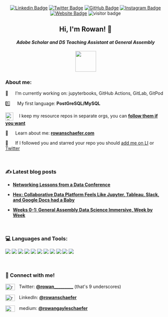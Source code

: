 <div alighn=top>
  
<div align=center>

[![Linkedin Badge](https://img.shields.io/badge/-LinkedIn-0e76a8?style=flat-square&logo=Linkedin&logoColor=white)](https://linkedin.com/in/rowanschaefer)
[![Twitter Badge](https://img.shields.io/badge/-Twitter-00acee?style=flat-square&logo=Twitter&logoColor=white)](https://twitter.com/rowan_________)
[![GitHub Badge](https://img.shields.io/badge/-GitHub-222222?style=flat-square&logo=Github&logoColor=white)](https://www.github.com/rowangayleschaefer)
[![Instagram Badge](https://img.shields.io/badge/-Medium-e4405f?style=flat-square&logo=Mediumm&logoColor=white)](https://medium.com/@rowangayleschaefer)
[![Website Badge](https://img.shields.io/badge/Website-3b5998?style=flat-square&logo=google-chrome&logoColor=white)](https://www.rowanschaefer.cargo.site)
![visitor badge](https://visitor-badge.glitch.me/badge?page_id=rowangayleschaefer.rowangayleschaefer) 
  
<h2>Hi, I'm Rowan! 👋</h2>
<h4><i>Adobe Scholar and DS Teaching Assistant at General Assembly</i></h3>
<img src="https://github.com/rowangayleschaefer/rowangayleschaefer/blob/main/imgs/Screenshot%202022-06-12%20at%208.45.45%20PM.png?raw=true" height=65><br />



  </div>

<p>

<h3>About me:</h3>


🌱   I’m currently working on: jupyterbooks, GitHub Actions, GitLab, GitPod



1️⃣   My first language: **PostGreSQL/MySQL**
  
<a href="https://github.com/refs-and-resources" target="blank"><img align="center" src="https://github.com/rowangayleschaefer/rowangayleschaefer/blob/main/imgs/Screenshot%202022-06-18%20at%2011.31.38%20PM.png?raw=true" alt="@rowangayleschaefer" height="25" width="25" /></a>  I keep my resource repos in separate orgs, you can <a href="https://github.com/refs-and-resources"><b>follow them if you want </b></a></a><br />

📄   Learn about me: [**rowanschaefer.com**](https://www.rowanschaefer.cargo.site)

👀   If I followed you and starred your repo you should <a href='www.linkedin.com/in/rowanschaefer'>add me on LI</a> or <a href='https://twitter.com/rowan_________'>Twitter</a>

<br /><p>


  
  

<h3 align="left">✍️ Latest blog posts</h3>
<p align="left">
  
* [**Networking Lessons from a Data Conference**](https://www.linkedin.com/pulse/networking-lessons-from-data-conference-rowan-gayle-schaefer/)
  
* [**Hex: Collaborative Data Platform Feels Like Jupyter, Tableau, Slack, and Google Docs had a Baby**](https://www.linkedin.com/pulse/hex-collaborative-data-platform-feels-like-jupyter-tableau-schaefer/?trackingId=lnaUhN5XSJOs3HZjnbjsog%3D%3D)
  
* [**Weeks 0-1: General Assembly Data Science Immersive, Week by Week**](https://medium.com/@rowangayleschaefer/weeks-0-1-general-assembly-data-science-immersive-week-by-week-a31620a8a3fe)
  
<br /><p>
  
<h3 align="left">💻 Languages and Tools:</h3>
<p align="left"> 
  
<img src="https://img.shields.io/badge/Python-3776AB?style=for-the-badge&logo=python&logoColor=white">
<img src="https://img.shields.io/badge/Amazon_AWS-FF9900?style=for-the-badge&logo=amazonaws&logoColor=white">
<img src="https://img.shields.io/badge/PostgreSQL-316192?style=for-the-badge&logo=postgresql&logoColor=white">
<img src="https://img.shields.io/badge/MySQL-07405E?style=for-the-badge&logo=mysql&logoColor=white">
<img src="https://img.shields.io/badge/Docker-2CA5E0?style=for-the-badge&logo=docker&logoColor=white">
<img src="https://img.shields.io/badge/Jupyter-F37626.svg?&style=for-the-badge&logo=Jupyter&logoColor=white">
<img src="https://img.shields.io/badge/Markdown-000000?style=for-the-badge&logo=markdown&logoColor=white">
<img src="https://img.shields.io/badge/Tableau-F2C811?style=for-the-badge&logo=Tableau&logoColor=white">
<img src="https://img.shields.io/badge/R-276DC3?style=for-the-badge&logo=r&logoColor=white">
<img src="https://img.shields.io/badge/bigquery-F37626?style=for-the-badge&logo=bigquery&logoColor=white">
<img src="https://img.shields.io/badge/git-111111?style=for-the-badge&logo=github&logoColor=white">
  
  
<br /><p>
  
<h3 align="left">👋 Connect with me!</h3>
<p align="left">
<a href="https://twitter.com/rowan_________" target="blank"><img align="center" src="https://raw.githubusercontent.com/rahuldkjain/github-profile-readme-generator/master/src/images/icons/Social/twitter.svg" alt="rowan_________" height="20" width="30" /></a>  Twitter: <a href='https://twitter.com/rowan_________'><b>@rowan_________</a></b> (that's 9 underscores)<br />
  
<a href="https://linkedin.com/in/rowanschaefer" target="blank"><img align="center" src="https://raw.githubusercontent.com/rahuldkjain/github-profile-readme-generator/master/src/images/icons/Social/linked-in-alt.svg" alt="rowanschaefer" height="20" width="30" /></a>  LinkedIn: <a href="https://www.linkedin/comin/rowanschaefer"><b>@rowanschaefer</b></a><br />
  
<a href="https://medium.com/@rowangayleschaefer" target="blank"><img align="center" src="https://raw.githubusercontent.com/rahuldkjain/github-profile-readme-generator/master/src/images/icons/Social/medium.svg" alt="@rowangayleschaefer" height="20" width="30" /></a>  medium: <a href="https://medium.com/@rowangayleschaefer"><b>@rowangayleschaefer </b></a></a><br />


 
   



